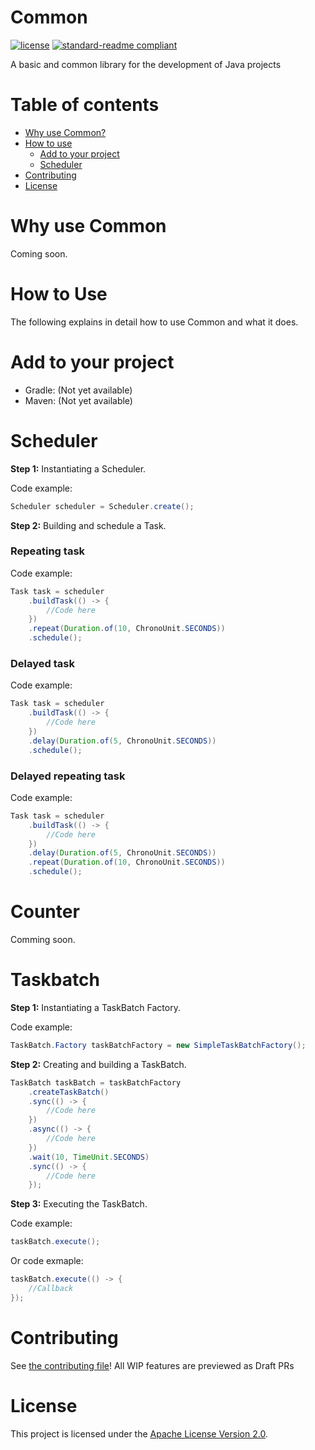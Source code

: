 # Common
[![license](https://img.shields.io/github/license/NatroxMC/Common?style=for-the-badge&color=b2204c)](../LICENSE)
[![standard-readme compliant](https://img.shields.io/badge/readme%20style-standard-brightgreen.svg?style=for-the-badge)](https://github.com/RichardLitt/standard-readme)

A basic and common library for the development of Java projects

# Table of contents
- [Why use Common?](#why-use-common)
- [How to use](#how-to-use)
  - [Add to your project](#add-to-your-project)
  - [Scheduler](#scheduler)
- [Contributing](#contributing)
- [License](#license)

# Why use Common

Coming soon.

# How to Use
The following explains in detail how to use Common and what it does.

# Add to your project
- Gradle: (Not yet available)
- Maven: (Not yet available)

# Scheduler

**Step 1:** Instantiating a Scheduler.

Code example:
```java
Scheduler scheduler = Scheduler.create();
```

**Step 2:** Building and schedule a Task.

### Repeating task

Code example:
```java
Task task = scheduler
    .buildTask(() -> {
        //Code here
    })
    .repeat(Duration.of(10, ChronoUnit.SECONDS))
    .schedule();
```

### Delayed task

Code example:
```java
Task task = scheduler
    .buildTask(() -> {
        //Code here
    })
    .delay(Duration.of(5, ChronoUnit.SECONDS))
    .schedule();
```
### Delayed repeating task

Code example:
```java
Task task = scheduler
    .buildTask(() -> {
        //Code here
    })
    .delay(Duration.of(5, ChronoUnit.SECONDS))
    .repeat(Duration.of(10, ChronoUnit.SECONDS))
    .schedule();
```

# Counter
Comming soon.

# Taskbatch

**Step 1:** Instantiating a TaskBatch Factory.

Code example:
```java
TaskBatch.Factory taskBatchFactory = new SimpleTaskBatchFactory();
```

**Step 2:** Creating and building a TaskBatch.
```java
TaskBatch taskBatch = taskBatchFactory
    .createTaskBatch()
    .sync(() -> {
        //Code here
    })
    .async(() -> {
        //Code here
    })
    .wait(10, TimeUnit.SECONDS)
    .sync(() -> {
        //Code here
    });
```

**Step 3:** Executing the TaskBatch.

Code example:
```java
taskBatch.execute();
```

Or code exmaple:
```java
taskBatch.execute(() -> {
    //Callback
});
```

# Contributing
See [the contributing file](CONTRIBUTING.md)!
All WIP features are previewed as Draft PRs

# License
This project is licensed under the [Apache License Version 2.0](../LICENSE).
